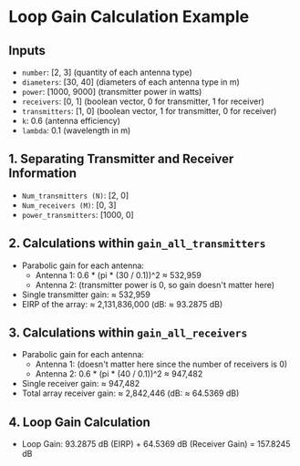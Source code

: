 # Loop Gain Calculation Example

## Inputs
- `number`: [2, 3] (quantity of each antenna type)
- `diameters`: [30, 40] (diameters of each antenna type in m)
- `power`: [1000, 9000] (transmitter power in watts)
- `receivers`: [0, 1] (boolean vector, 0 for transmitter, 1 for receiver)
- `transmitters`: [1, 0] (boolean vector, 1 for transmitter, 0 for receiver)
- `k`: 0.6 (antenna efficiency)
- `lambda`: 0.1 (wavelength in m)

## 1. Separating Transmitter and Receiver Information
- `Num_transmitters (N)`: [2, 0]
- `Num_receivers (M)`: [0, 3]
- `power_transmitters`: [1000, 0]

## 2. Calculations within `gain_all_transmitters`
- Parabolic gain for each antenna:
  - Antenna 1: 0.6 * (pi * (30 / 0.1))^2 ≈ 532,959
  - Antenna 2: (transmitter power is 0, so gain doesn't matter here)
- Single transmitter gain: ≈ 532,959
- EIRP of the array: ≈ 2,131,836,000 (dB: ≈ 93.2875 dB)

## 3. Calculations within `gain_all_receivers`
- Parabolic gain for each antenna:
  - Antenna 1: (doesn't matter here since the number of receivers is 0)
  - Antenna 2: 0.6 * (pi * (40 / 0.1))^2 ≈ 947,482
- Single receiver gain: ≈ 947,482
- Total array receiver gain: ≈ 2,842,446 (dB: ≈ 64.5369 dB)

## 4. Loop Gain Calculation
- Loop Gain: 93.2875 dB (EIRP) + 64.5369 dB (Receiver Gain) = 157.8245 dB
